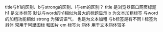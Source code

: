 title与h1的区别、b与strong的区别、i与em的区别？
title 是浏览器窗口网页标题
h1 是文本标签 默认与word的h1相似为最大的标题显示
b 为文本加粗标签 与word的加粗功能相似
strong 为强调语气， 也是为文本加粗 与b标签是有不同
i 标签为斜体 常用于阿里图标 和图片
em 标签为 斜体 用于文本斜体较多
